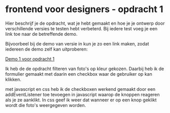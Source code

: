 # frontend voor designers - opdracht 1
Hier beschrijf je de opdracht, wat je hebt gemaakt en hoe je je ontwerp door verschillende versies te testen hebt verbeterd. Bij iedere test voeg je een link toe naar de betreffende demo.

Bijvoorbeel bij de demo van versie in kun je zo een link maken, zodat iedereen de demo zelf kan uitproberen:

[Demo 1 voor opdracht 1](https://michellestefanie.github.io/frontendvoordesigners/opdracht1/v1/)

Ik heb de de opdracht filteren van foto's op kleur gekozen. Daarbij heb ik de formulier gemaakt met daarin een checkbox waar de gebruiker op kan klikken.


met javascript en css heb ik de checkboxen werkend gemaakt door een addEventListener toe tevoegen in javascript waarop de knoppen reageren als je ze aanklikt. In css geef ik weer dat wanneer er op een knop geklikt wordt die foto's weergegeven worden.
